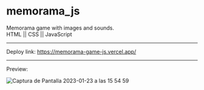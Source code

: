 # memorama_js
Memorama game with images and sounds.</br>
HTML || CSS || JavaScript

-----------------------------------------------------------------

Deploy link: https://memorama-game-js.vercel.app/

-----------------------------------------------------------------

Preview:

![Captura de Pantalla 2023-01-23 a las 15 54 59](https://user-images.githubusercontent.com/113887446/214070985-a9bd6c17-16ad-4a48-9389-ae5de243173f.png)
